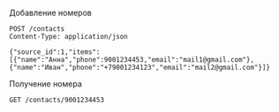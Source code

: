 Добавление номеров

```curl
POST /contacts
Content-Type: application/json

{"source_id":1,"items":[{"name":"Анна","phone":9001234453,"email":"mail1@gmail.com"},{"name":"Иван","phone":"+79001234123","email":"mail2@gmail.com"}]}
```

Получение номера

```curl
GET /contacts/9001234453
```

